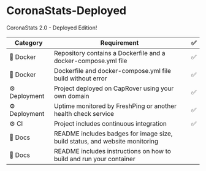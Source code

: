 # CoronaStats-Deployed
CoronaStats 2.0 - Deployed Edition!

| Category   | Requirement                                                                    | ✅ |
|------------|--------------------------------------------------------------------------------|---|
| 🐳 Docker     | Repository contains a Dockerfile and a docker-compose.yml file              | ✅ |
| 🐳 Docker     | Dockerfile and docker-compose.yml file build without error                  | ✅ |
| ⚙️ Deployment | Project deployed on CapRover using your own domain                          | ✅ |
| ⚙️ Deployment | Uptime monitored by FreshPing or another health check service               | ✅ |
| ⚙️ CI         | Project includes continuous integration                                     | ✅ |
| 📝 Docs       | README includes badges for image size, build status, and website monitoring |  |
| 📝 Docs       | README includes instructions on how to build and run your container         |  |